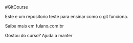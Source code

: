 #GitCourse

Este e um repositorio teste para ensinar como o git funciona.

Saiba mais em fulano.com.br


Gostou do curso? Ajuda a manter
